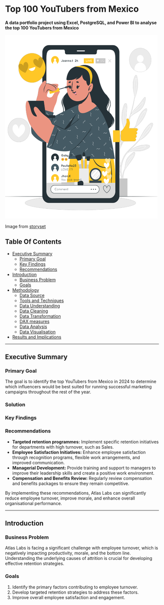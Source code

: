 # Top 100 YouTubers from Mexico
**A data portfolio project using Excel, PostgreSQL, and Power BI to analyse the top 100 YouTubers from Mexico**

<img src="https://github.com/alejandralopezgalan/alejandralopezgalan.github.io/blob/master/assets/img/project2_portada_influencer.png" width="500" height="600" />

Image from [storyset](https://storyset.com/search?q=influencer)

## Table Of Contents

- [Executive Summary](#executive-summary)
  - [Primary Goal](#primary-goal)
  - [Key Findings](#key-findings)
  - [Recommendations](#recommendations)
- [Introduction](#introduction)
  - [Business Problem](#business-problem)
  - [Goals](#goals)
 - [Methodology](#methodology)
   - [Data Source](#data-source)
    - [Tools and Techniques](#tools-and-techniques)
    - [Data Understanding](#data-understanding)
    - [Data Cleaning](#data-cleaning)
    - [Data Transformation](#data-transformation)
    - [DAX measures](#dax-measures)
    - [Data Analysis](#data-analysis)
    - [Data Visualisation](#data-visualisation)
- [Results and Implications](#results-and-implications)

---
## Executive Summary
### Primary Goal
The goal is to identify the top YouTubers from Mexico in 2024 to determine which influencers would be best suited for running successful marketing campaigns throughout the rest of the year.

### Solution



### Key Findings


### Recommendations

- __Targeted retention programmes:__ Implement specific retention initiatives for departments with high turnover, such as Sales.
- __Employee Satisfaction Initiatives:__ Enhance employee satisfaction through recognition programs, flexible work arrangements, and improved communication.
- __Managerial Development:__ Provide training and support to managers to improve their leadership skills and create a positive work environment.
- __Compensation and Benefits Review:__ Regularly review compensation and benefits packages to ensure they remain competitive.

By implementing these recommendations, Atlas Labs can significantly reduce employee turnover, improve morale, and enhance overall organisational performance.

---

## Introduction

### Business Problem
Atlas Labs is facing a significant challenge with employee turnover, which is negatively impacting productivity, morale, and the bottom line. Understanding the underlying causes of attrition is crucial for developing effective retention strategies.

### Goals
1. Identify the primary factors contributing to employee turnover.
2. Develop targeted retention strategies to address these factors.
3. Improve overall employee satisfaction and engagement.
